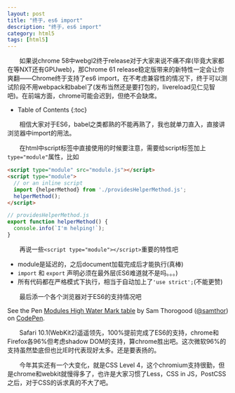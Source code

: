 ```yaml
---
layout: post
title: "终于，es6 import"
description: "终于，es6 import"
category: html5
tags: [html5]
---
```


&nbsp; &nbsp; &nbsp; &nbsp;如果说chrome 58中webgl2终于release对于大家来说不痛不痒(毕竟大家都在等NXT还有GPUweb)，那Chrome 61 release稳定版带来的新特性一定会让你爽翻——Chrome终于支持了es6 import，在不考虑兼容性的情况下，终于可以测试阶段不用webpack和babel了(发布当然还是要打包的，livereload见仁见智吧)。在前端方面，chrome可能会迟到，但绝不会缺席。

<!-- more -->

* Table of Contents
{:toc}

&nbsp; &nbsp; &nbsp; &nbsp;相信大家对于ES6，babel之类都熟的不能再熟了，我也就单刀直入，直接讲浏览器中import的用法。

&nbsp; &nbsp; &nbsp; &nbsp;在html中script标签中直接使用的时候要注意，需要给script标签加上`type="module"`属性，比如

```html
<script type="module" src="module.js"></script>
<script type="module">
  // or an inline script
  import {helperMethod} from './providesHelperMethod.js';
  helperMethod();
</script>
```

```javascript
// providesHelperMethod.js
export function helperMethod() {
  console.info(`I'm helping!`);
}
```

&nbsp; &nbsp; &nbsp; &nbsp;再说一些`<script type="module"></script>`重要的特性吧

- module是延迟的，之后document加载完成后才能执行(真棒)
- `import` 和 `export` 声明必须在最外层(ES6难道就不是吗。。。)
- 所有代码都在严格模式下执行，相当于自动加上了`'use strict';`(不能更赞)

&nbsp; &nbsp; &nbsp; &nbsp;最后添一个各个浏览器对于ES6的支持情况吧

<p data-height="475" data-theme-id="0" data-slug-hash="MmvdOM" data-default-tab="result" data-user="samthor" data-embed-version="2" data-pen-title="Modules High Water Mark table" class="codepen">See the Pen <a href="https://codepen.io/samthor/pen/MmvdOM/">Modules High Water Mark table</a> by Sam Thorogood (<a href="https://codepen.io/samthor">@samthor</a>) on <a href="https://codepen.io">CodePen</a>.</p>
<script async src="https://production-assets.codepen.io/assets/embed/ei.js"></script>

&nbsp; &nbsp; &nbsp; &nbsp;Safari 10.1(WebKit2)遥遥领先，100%提前完成了ES6的支持，chrome和Firefox各96%但考虑shadow DOM的支持，算chrome胜出吧。这次微软96%的支持虽然垫底但也比IE时代表现好太多。还是要表扬的。

&nbsp; &nbsp; &nbsp; &nbsp;今年其实还有一个大变化，就是CSS Level 4，这个chromium支持很勤，但是chrome和webkit就慢得多了，也许是大家习惯了Less，CSS in JS，PostCSS之后，对于CSS的诉求真的不大了吧。